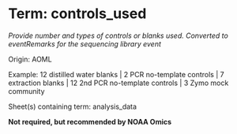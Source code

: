 # Term: controls_used

*Provide number and types of controls or blanks used. Converted to eventRemarks for the sequencing library event*

Origin: AOML

Example: 12 distilled water blanks | 2 PCR no-template controls | 7 extraction blanks | 12 2nd PCR no-template controls | 3 Zymo mock community

Sheet(s) containing term: analysis_data

**Not required, but recommended by NOAA Omics**